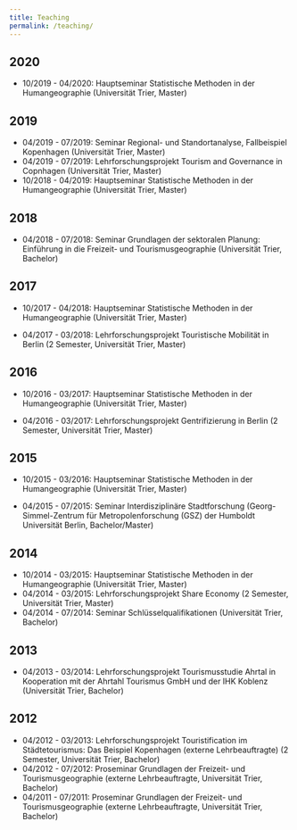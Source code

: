 ```yaml
---
title: Teaching
permalink: /teaching/
---
```


## 2020

* 10/2019 - 04/2020: Hauptseminar Statistische Methoden in der Humangeographie (Universität Trier, Master)

## 2019

* 04/2019 - 07/2019: Seminar Regional- und Standortanalyse, Fallbeispiel Kopenhagen (Universität Trier, Master)
* 04/2019 - 07/2019: Lehrforschungsprojekt Tourism and Governance in Copnhagen (Universität Trier, Master)
* 10/2018 - 04/2019: Hauptseminar Statistische Methoden in der Humangeographie (Universität Trier, Master)

## 2018

* 04/2018 - 07/2018: Seminar Grundlagen der sektoralen Planung: Einführung in die Freizeit- und Tourismusgeographie (Universität Trier, Bachelor)

## 2017

* 10/2017 - 04/2018: Hauptseminar Statistische Methoden in der Humangeographie (Universität Trier, Master)

* 04/2017 - 03/2018: Lehrforschungsprojekt Touristische Mobilität in Berlin (2 Semester, Universität Trier, Master)

## 2016

* 10/2016 - 03/2017: Hauptseminar Statistische Methoden in der Humangeographie (Universität Trier, Master)

* 04/2016 - 03/2017: Lehrforschungsprojekt Gentrifizierung in Berlin (2 Semester, Universität Trier, Master)

## 2015

* 10/2015 - 03/2016: Hauptseminar Statistische Methoden in der Humangeographie (Universität Trier, Master)

* 04/2015 - 07/2015: Seminar Interdisziplinäre Stadtforschung (Georg-Simmel-Zentrum für Metropolenforschung (GSZ) der Humboldt Universität Berlin, Bachelor/Master)

## 2014

* 10/2014 - 03/2015: Hauptseminar Statistische Methoden in der Humangeographie (Universität Trier, Master)
* 04/2014 - 03/2015: Lehrforschungsprojekt Share Economy (2 Semester, Universität Trier, Master)
* 04/2014 - 07/2014: Seminar Schlüsselqualifikationen (Universität Trier, Bachelor)

## 2013

* 04/2013 - 03/2014: Lehrforschungsprojekt Tourismusstudie Ahrtal in Kooperation mit der Ahrtahl Tourismus GmbH und der IHK Koblenz (Universität Trier, Bachelor)

## 2012

* 04/2012 - 03/2013: Lehrforschungsprojekt Touristification im Städtetourismus: Das Beispiel Kopenhagen (externe Lehrbeauftragte) (2 Semester, Universität Trier, Bachelor)
* 04/2012 - 07/2012: Proseminar Grundlagen der Freizeit- und Tourismusgeographie (externe Lehrbeauftragte, Universität Trier, Bachelor)
* 04/2011 - 07/2011: Proseminar Grundlagen der Freizeit- und Tourismusgeographie (externe Lehrbeauftragte, Universität Trier, Bachelor)
